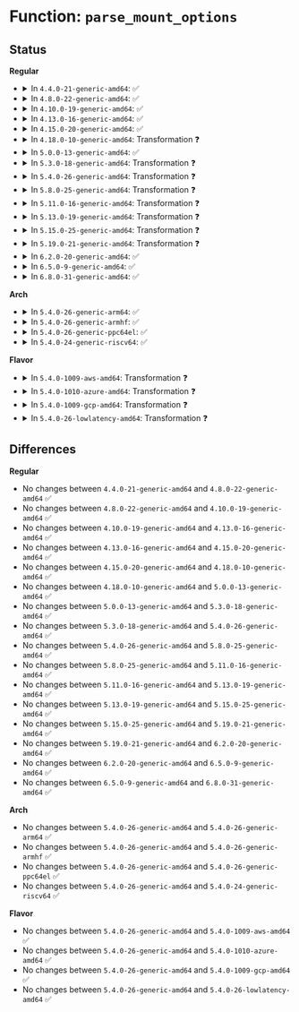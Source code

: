 # Function: <code>parse_mount_options</code>

## Status
<b>Regular</b>
<ul>
<li>
<details>
<summary>In <code>4.4.0-21-generic-amd64</code>: ✅</summary>

```c
int parse_mount_options(char * data, int op, struct pts_mount_opts * opts)
```

```json
{
  "name": "parse_mount_options",
  "collision_type": "Unique Static",
  "inline_type": "No",
  "funcs": [
    {
      "addr": 18446744071581522608,
      "name": "parse_mount_options",
      "external": false,
      "loc": "fs/devpts/inode.c:162",
      "file": "fs/devpts/inode.c",
      "inline": "seen, unknown",
      "caller_inline": [],
      "caller_func": [
        "fs/devpts/inode.c:devpts_remount",
        "fs/devpts/inode.c:devpts_mount"
      ]
    }
  ],
  "symbols": [
    {
      "addr": 18446744071581522608,
      "name": "parse_mount_options",
      "section": ".text",
      "bind": "STB_LOCAL",
      "size": 498
    }
  ]
}
```
</details>
</li>
<li>
<details>
<summary>In <code>4.8.0-22-generic-amd64</code>: ✅</summary>

```c
int parse_mount_options(char * data, int op, struct pts_mount_opts * opts)
```

```json
{
  "name": "parse_mount_options",
  "collision_type": "Unique Static",
  "inline_type": "No",
  "funcs": [
    {
      "addr": 18446744071581708512,
      "name": "parse_mount_options",
      "external": false,
      "loc": "fs/devpts/inode.c:190",
      "file": "fs/devpts/inode.c",
      "inline": "seen, unknown",
      "caller_inline": [],
      "caller_func": [
        "fs/devpts/inode.c:devpts_mount",
        "fs/devpts/inode.c:devpts_remount"
      ]
    }
  ],
  "symbols": [
    {
      "addr": 18446744071581708512,
      "name": "parse_mount_options",
      "section": ".text",
      "bind": "STB_LOCAL",
      "size": 511
    }
  ]
}
```
</details>
</li>
<li>
<details>
<summary>In <code>4.10.0-19-generic-amd64</code>: ✅</summary>

```c
int parse_mount_options(char * data, int op, struct pts_mount_opts * opts)
```

```json
{
  "name": "parse_mount_options",
  "collision_type": "Unique Static",
  "inline_type": "No",
  "funcs": [
    {
      "addr": 18446744071581796592,
      "name": "parse_mount_options",
      "external": false,
      "loc": "fs/devpts/inode.c:190",
      "file": "fs/devpts/inode.c",
      "inline": "seen, unknown",
      "caller_inline": [],
      "caller_func": [
        "fs/devpts/inode.c:devpts_remount"
      ]
    }
  ],
  "symbols": [
    {
      "addr": 18446744071581796592,
      "name": "parse_mount_options",
      "section": ".text",
      "bind": "STB_LOCAL",
      "size": 511
    }
  ]
}
```
</details>
</li>
<li>
<details>
<summary>In <code>4.13.0-16-generic-amd64</code>: ✅</summary>

```c
int parse_mount_options(char * data, int op, struct pts_mount_opts * opts)
```

```json
{
  "name": "parse_mount_options",
  "collision_type": "Unique Static",
  "inline_type": "No",
  "funcs": [
    {
      "addr": 18446744071581867648,
      "name": "parse_mount_options",
      "external": false,
      "loc": "fs/devpts/inode.c:223",
      "file": "fs/devpts/inode.c",
      "inline": "seen, unknown",
      "caller_inline": [],
      "caller_func": [
        "fs/devpts/inode.c:devpts_remount"
      ]
    }
  ],
  "symbols": [
    {
      "addr": 18446744071581867648,
      "name": "parse_mount_options",
      "section": ".text",
      "bind": "STB_LOCAL",
      "size": 491
    }
  ]
}
```
</details>
</li>
<li>
<details>
<summary>In <code>4.15.0-20-generic-amd64</code>: ✅</summary>

```c
int parse_mount_options(char * data, int op, struct pts_mount_opts * opts)
```

```json
{
  "name": "parse_mount_options",
  "collision_type": "Unique Static",
  "inline_type": "No",
  "funcs": [
    {
      "addr": 18446744071582017632,
      "name": "parse_mount_options",
      "external": false,
      "loc": "fs/devpts/inode.c:251",
      "file": "fs/devpts/inode.c",
      "inline": "seen, unknown",
      "caller_inline": [],
      "caller_func": [
        "fs/devpts/inode.c:devpts_remount"
      ]
    }
  ],
  "symbols": [
    {
      "addr": 18446744071582017632,
      "name": "parse_mount_options",
      "section": ".text",
      "bind": "STB_LOCAL",
      "size": 498
    }
  ]
}
```
</details>
</li>
<li>
<details>
<summary>In <code>4.18.0-10-generic-amd64</code>: Transformation ❓</summary>

```c
int parse_mount_options(char * data, int op, struct pts_mount_opts * opts)
```

```json
{
  "name": "parse_mount_options",
  "collision_type": "Unique Static",
  "inline_type": "No",
  "funcs": [
    {
      "addr": 0,
      "name": "parse_mount_options",
      "external": false,
      "loc": "fs/devpts/inode.c:251",
      "file": "fs/devpts/inode.c",
      "inline": "seen, unknown",
      "caller_inline": [],
      "caller_func": [
        "fs/devpts/inode.c:devpts_remount"
      ]
    }
  ],
  "symbols": [
    {
      "addr": 18446744071582206064,
      "name": "parse_mount_options",
      "section": ".text",
      "bind": "STB_LOCAL",
      "size": 481
    },
    {
      "addr": 18446744071582208611,
      "name": "parse_mount_options.cold.8",
      "section": ".text",
      "bind": "STB_LOCAL",
      "size": 17
    }
  ]
}
```
</details>
</li>
<li>
<details>
<summary>In <code>5.0.0-13-generic-amd64</code>: ✅</summary>

```c
int parse_mount_options(char * data, int op, struct pts_mount_opts * opts)
```

```json
{
  "name": "parse_mount_options",
  "collision_type": "Unique Static",
  "inline_type": "No",
  "funcs": [
    {
      "addr": 18446744071582301072,
      "name": "parse_mount_options",
      "external": false,
      "loc": "fs/devpts/inode.c:249",
      "file": "fs/devpts/inode.c",
      "inline": "seen, unknown",
      "caller_inline": [],
      "caller_func": [
        "fs/devpts/inode.c:devpts_remount"
      ]
    }
  ],
  "symbols": [
    {
      "addr": 18446744071582301072,
      "name": "parse_mount_options",
      "section": ".text",
      "bind": "STB_LOCAL",
      "size": 517
    }
  ]
}
```
</details>
</li>
<li>
<details>
<summary>In <code>5.3.0-18-generic-amd64</code>: Transformation ❓</summary>

```c
int parse_mount_options(char * data, int op, struct pts_mount_opts * opts)
```

```json
{
  "name": "parse_mount_options",
  "collision_type": "Unique Static",
  "inline_type": "No",
  "funcs": [
    {
      "addr": 0,
      "name": "parse_mount_options",
      "external": false,
      "loc": "fs/devpts/inode.c:246",
      "file": "fs/devpts/inode.c",
      "inline": "seen, unknown",
      "caller_inline": [],
      "caller_func": [
        "fs/devpts/inode.c:devpts_remount"
      ]
    }
  ],
  "symbols": [
    {
      "addr": 18446744071582467408,
      "name": "parse_mount_options",
      "section": ".text",
      "bind": "STB_LOCAL",
      "size": 530
    },
    {
      "addr": 18446744071582469882,
      "name": "parse_mount_options.cold",
      "section": ".text",
      "bind": "STB_LOCAL",
      "size": 17
    }
  ]
}
```
</details>
</li>
<li>
<details>
<summary>In <code>5.4.0-26-generic-amd64</code>: Transformation ❓</summary>

```c
int parse_mount_options(char * data, int op, struct pts_mount_opts * opts)
```

```json
{
  "name": "parse_mount_options",
  "collision_type": "Unique Static",
  "inline_type": "No",
  "funcs": [
    {
      "addr": 0,
      "name": "parse_mount_options",
      "external": false,
      "loc": "fs/devpts/inode.c:246",
      "file": "fs/devpts/inode.c",
      "inline": "seen, unknown",
      "caller_inline": [],
      "caller_func": [
        "fs/devpts/inode.c:devpts_remount"
      ]
    }
  ],
  "symbols": [
    {
      "addr": 18446744071582566352,
      "name": "parse_mount_options",
      "section": ".text",
      "bind": "STB_LOCAL",
      "size": 530
    },
    {
      "addr": 18446744071582568826,
      "name": "parse_mount_options.cold",
      "section": ".text",
      "bind": "STB_LOCAL",
      "size": 17
    }
  ]
}
```
</details>
</li>
<li>
<details>
<summary>In <code>5.8.0-25-generic-amd64</code>: Transformation ❓</summary>

```c
int parse_mount_options(char * data, int op, struct pts_mount_opts * opts)
```

```json
{
  "name": "parse_mount_options",
  "collision_type": "Unique Static",
  "inline_type": "No",
  "funcs": [
    {
      "addr": 0,
      "name": "parse_mount_options",
      "external": false,
      "loc": "fs/devpts/inode.c:246",
      "file": "fs/devpts/inode.c",
      "inline": "seen, unknown",
      "caller_inline": [],
      "caller_func": [
        "fs/devpts/inode.c:devpts_fill_super",
        "fs/devpts/inode.c:devpts_remount"
      ]
    }
  ],
  "symbols": [
    {
      "addr": 18446744071582874608,
      "name": "parse_mount_options",
      "section": ".text",
      "bind": "STB_LOCAL",
      "size": 503
    },
    {
      "addr": 18446744071582877201,
      "name": "parse_mount_options.cold",
      "section": ".text",
      "bind": "STB_LOCAL",
      "size": 17
    }
  ]
}
```
</details>
</li>
<li>
<details>
<summary>In <code>5.11.0-16-generic-amd64</code>: Transformation ❓</summary>

```c
int parse_mount_options(char * data, int op, struct pts_mount_opts * opts)
```

```json
{
  "name": "parse_mount_options",
  "collision_type": "Unique Static",
  "inline_type": "No",
  "funcs": [
    {
      "addr": 0,
      "name": "parse_mount_options",
      "external": false,
      "loc": "fs/devpts/inode.c:246",
      "file": "fs/devpts/inode.c",
      "inline": "seen, unknown",
      "caller_inline": [],
      "caller_func": [
        "fs/devpts/inode.c:devpts_fill_super",
        "fs/devpts/inode.c:devpts_remount"
      ]
    }
  ],
  "symbols": [
    {
      "addr": 18446744071582947472,
      "name": "parse_mount_options",
      "section": ".text",
      "bind": "STB_LOCAL",
      "size": 503
    },
    {
      "addr": 18446744071591346613,
      "name": "parse_mount_options.cold",
      "section": ".text",
      "bind": "STB_LOCAL",
      "size": 17
    }
  ]
}
```
</details>
</li>
<li>
<details>
<summary>In <code>5.13.0-19-generic-amd64</code>: Transformation ❓</summary>

```c
int parse_mount_options(char * data, int op, struct pts_mount_opts * opts)
```

```json
{
  "name": "parse_mount_options",
  "collision_type": "Unique Static",
  "inline_type": "No",
  "funcs": [
    {
      "addr": 0,
      "name": "parse_mount_options",
      "external": false,
      "loc": "fs/devpts/inode.c:246",
      "file": "fs/devpts/inode.c",
      "inline": "seen, unknown",
      "caller_inline": [],
      "caller_func": [
        "fs/devpts/inode.c:devpts_fill_super",
        "fs/devpts/inode.c:devpts_remount"
      ]
    }
  ],
  "symbols": [
    {
      "addr": 18446744071582974960,
      "name": "parse_mount_options",
      "section": ".text",
      "bind": "STB_LOCAL",
      "size": 524
    },
    {
      "addr": 18446744071591289363,
      "name": "parse_mount_options.cold",
      "section": ".text",
      "bind": "STB_LOCAL",
      "size": 17
    }
  ]
}
```
</details>
</li>
<li>
<details>
<summary>In <code>5.15.0-25-generic-amd64</code>: Transformation ❓</summary>

```c
int parse_mount_options(char * data, int op, struct pts_mount_opts * opts)
```

```json
{
  "name": "parse_mount_options",
  "collision_type": "Unique Static",
  "inline_type": "No",
  "funcs": [
    {
      "addr": 0,
      "name": "parse_mount_options",
      "external": false,
      "loc": "fs/devpts/inode.c:246",
      "file": "fs/devpts/inode.c",
      "inline": "seen, unknown",
      "caller_inline": [],
      "caller_func": [
        "fs/devpts/inode.c:devpts_fill_super",
        "fs/devpts/inode.c:devpts_remount"
      ]
    }
  ],
  "symbols": [
    {
      "addr": 18446744071583310560,
      "name": "parse_mount_options",
      "section": ".text",
      "bind": "STB_LOCAL",
      "size": 524
    },
    {
      "addr": 18446744071592249322,
      "name": "parse_mount_options.cold",
      "section": ".text",
      "bind": "STB_LOCAL",
      "size": 17
    }
  ]
}
```
</details>
</li>
<li>
<details>
<summary>In <code>5.19.0-21-generic-amd64</code>: Transformation ❓</summary>

```c
int parse_mount_options(char * data, int op, struct pts_mount_opts * opts)
```

```json
{
  "name": "parse_mount_options",
  "collision_type": "Unique Static",
  "inline_type": "No",
  "funcs": [
    {
      "addr": 0,
      "name": "parse_mount_options",
      "external": false,
      "loc": "fs/devpts/inode.c:246",
      "file": "fs/devpts/inode.c",
      "inline": "seen, unknown",
      "caller_inline": [],
      "caller_func": [
        "fs/devpts/inode.c:devpts_fill_super",
        "fs/devpts/inode.c:devpts_remount"
      ]
    }
  ],
  "symbols": [
    {
      "addr": 18446744071583817760,
      "name": "parse_mount_options",
      "section": ".text",
      "bind": "STB_LOCAL",
      "size": 583
    },
    {
      "addr": 18446744071594030389,
      "name": "parse_mount_options.cold",
      "section": ".text",
      "bind": "STB_LOCAL",
      "size": 17
    }
  ]
}
```
</details>
</li>
<li>
<details>
<summary>In <code>6.2.0-20-generic-amd64</code>: ✅</summary>

```c
int parse_mount_options(char * data, int op, struct pts_mount_opts * opts)
```

```json
{
  "name": "parse_mount_options",
  "collision_type": "Unique Static",
  "inline_type": "No",
  "funcs": [
    {
      "addr": 18446744071584439792,
      "name": "parse_mount_options",
      "external": false,
      "loc": "fs/devpts/inode.c:246",
      "file": "fs/devpts/inode.c",
      "inline": "seen, unknown",
      "caller_inline": [],
      "caller_func": [
        "fs/devpts/inode.c:devpts_fill_super",
        "fs/devpts/inode.c:devpts_remount"
      ]
    }
  ],
  "symbols": [
    {
      "addr": 18446744071584439792,
      "name": "parse_mount_options",
      "section": ".text",
      "bind": "STB_LOCAL",
      "size": 576
    }
  ]
}
```
</details>
</li>
<li>
<details>
<summary>In <code>6.5.0-9-generic-amd64</code>: ✅</summary>

```c
int parse_mount_options(char * data, int op, struct pts_mount_opts * opts)
```

```json
{
  "name": "parse_mount_options",
  "collision_type": "Unique Static",
  "inline_type": "No",
  "funcs": [
    {
      "addr": 18446744071584668560,
      "name": "parse_mount_options",
      "external": false,
      "loc": "fs/devpts/inode.c:228",
      "file": "fs/devpts/inode.c",
      "inline": "seen, unknown",
      "caller_inline": [],
      "caller_func": [
        "fs/devpts/inode.c:devpts_fill_super",
        "fs/devpts/inode.c:devpts_remount"
      ]
    }
  ],
  "symbols": [
    {
      "addr": 18446744071584668560,
      "name": "parse_mount_options",
      "section": ".text",
      "bind": "STB_LOCAL",
      "size": 580
    }
  ]
}
```
</details>
</li>
<li>
<details>
<summary>In <code>6.8.0-31-generic-amd64</code>: ✅</summary>

```c
int parse_mount_options(char * data, int op, struct pts_mount_opts * opts)
```

```json
{
  "name": "parse_mount_options",
  "collision_type": "Unique Static",
  "inline_type": "No",
  "funcs": [
    {
      "addr": 18446744071584901328,
      "name": "parse_mount_options",
      "external": false,
      "loc": "fs/devpts/inode.c:227",
      "file": "fs/devpts/inode.c",
      "inline": "seen, unknown",
      "caller_inline": [],
      "caller_func": [
        "fs/devpts/inode.c:devpts_fill_super",
        "fs/devpts/inode.c:devpts_remount"
      ]
    }
  ],
  "symbols": [
    {
      "addr": 18446744071584901328,
      "name": "parse_mount_options",
      "section": ".text",
      "bind": "STB_LOCAL",
      "size": 580
    }
  ]
}
```
</details>
</li>
</ul>
<b>Arch</b>
<ul>
<li>
<details>
<summary>In <code>5.4.0-26-generic-arm64</code>: ✅</summary>

```c
int parse_mount_options(char * data, int op, struct pts_mount_opts * opts)
```

```json
{
  "name": "parse_mount_options",
  "collision_type": "Unique Static",
  "inline_type": "No",
  "funcs": [
    {
      "addr": 18446603336494211936,
      "name": "parse_mount_options",
      "external": false,
      "loc": "fs/devpts/inode.c:246",
      "file": "fs/devpts/inode.c",
      "inline": "seen, unknown",
      "caller_inline": [],
      "caller_func": [
        "fs/devpts/inode.c:devpts_remount"
      ]
    }
  ],
  "symbols": [
    {
      "addr": 18446603336494211936,
      "name": "parse_mount_options",
      "section": ".text",
      "bind": "STB_LOCAL",
      "size": 524
    }
  ]
}
```
</details>
</li>
<li>
<details>
<summary>In <code>5.4.0-26-generic-armhf</code>: ✅</summary>

```c
int parse_mount_options(char * data, int op, struct pts_mount_opts * opts)
```

```json
{
  "name": "parse_mount_options",
  "collision_type": "Unique Static",
  "inline_type": "No",
  "funcs": [
    {
      "addr": 3227643308,
      "name": "parse_mount_options",
      "external": false,
      "loc": "fs/devpts/inode.c:246",
      "file": "fs/devpts/inode.c",
      "inline": "seen, unknown",
      "caller_inline": [],
      "caller_func": [
        "fs/devpts/inode.c:devpts_remount"
      ]
    }
  ],
  "symbols": [
    {
      "addr": 3227643308,
      "name": "parse_mount_options",
      "section": ".text",
      "bind": "STB_LOCAL",
      "size": 560
    }
  ]
}
```
</details>
</li>
<li>
<details>
<summary>In <code>5.4.0-26-generic-ppc64el</code>: ✅</summary>

```c
int parse_mount_options(char * data, int op, struct pts_mount_opts * opts)
```

```json
{
  "name": "parse_mount_options",
  "collision_type": "Unique Static",
  "inline_type": "No",
  "funcs": [
    {
      "addr": 13835058055287906928,
      "name": "parse_mount_options",
      "external": false,
      "loc": "fs/devpts/inode.c:246",
      "file": "fs/devpts/inode.c",
      "inline": "seen, unknown",
      "caller_inline": [],
      "caller_func": [
        "fs/devpts/inode.c:devpts_remount"
      ]
    }
  ],
  "symbols": [
    {
      "addr": 13835058055287906928,
      "name": "parse_mount_options",
      "section": ".text",
      "bind": "STB_LOCAL",
      "size": 688
    }
  ]
}
```
</details>
</li>
<li>
<details>
<summary>In <code>5.4.0-24-generic-riscv64</code>: ✅</summary>

```c
int parse_mount_options(char * data, int op, struct pts_mount_opts * opts)
```

```json
{
  "name": "parse_mount_options",
  "collision_type": "Unique Static",
  "inline_type": "No",
  "funcs": [
    {
      "addr": 18446743936273670296,
      "name": "parse_mount_options",
      "external": false,
      "loc": "fs/devpts/inode.c:246",
      "file": "fs/devpts/inode.c",
      "inline": "seen, unknown",
      "caller_inline": [],
      "caller_func": [
        "fs/devpts/inode.c:devpts_remount"
      ]
    }
  ],
  "symbols": [
    {
      "addr": 18446743936273670296,
      "name": "parse_mount_options",
      "section": ".text",
      "bind": "STB_LOCAL",
      "size": 456
    }
  ]
}
```
</details>
</li>
</ul>
<b>Flavor</b>
<ul>
<li>
<details>
<summary>In <code>5.4.0-1009-aws-amd64</code>: Transformation ❓</summary>

```c
int parse_mount_options(char * data, int op, struct pts_mount_opts * opts)
```

```json
{
  "name": "parse_mount_options",
  "collision_type": "Unique Static",
  "inline_type": "No",
  "funcs": [
    {
      "addr": 0,
      "name": "parse_mount_options",
      "external": false,
      "loc": "fs/devpts/inode.c:246",
      "file": "fs/devpts/inode.c",
      "inline": "seen, unknown",
      "caller_inline": [],
      "caller_func": [
        "fs/devpts/inode.c:devpts_remount"
      ]
    }
  ],
  "symbols": [
    {
      "addr": 18446744071582535088,
      "name": "parse_mount_options",
      "section": ".text",
      "bind": "STB_LOCAL",
      "size": 530
    },
    {
      "addr": 18446744071582537562,
      "name": "parse_mount_options.cold",
      "section": ".text",
      "bind": "STB_LOCAL",
      "size": 17
    }
  ]
}
```
</details>
</li>
<li>
<details>
<summary>In <code>5.4.0-1010-azure-amd64</code>: Transformation ❓</summary>

```c
int parse_mount_options(char * data, int op, struct pts_mount_opts * opts)
```

```json
{
  "name": "parse_mount_options",
  "collision_type": "Unique Static",
  "inline_type": "No",
  "funcs": [
    {
      "addr": 0,
      "name": "parse_mount_options",
      "external": false,
      "loc": "fs/devpts/inode.c:246",
      "file": "fs/devpts/inode.c",
      "inline": "seen, unknown",
      "caller_inline": [],
      "caller_func": [
        "fs/devpts/inode.c:devpts_remount"
      ]
    }
  ],
  "symbols": [
    {
      "addr": 18446744071582472256,
      "name": "parse_mount_options",
      "section": ".text",
      "bind": "STB_LOCAL",
      "size": 530
    },
    {
      "addr": 18446744071582474730,
      "name": "parse_mount_options.cold",
      "section": ".text",
      "bind": "STB_LOCAL",
      "size": 17
    }
  ]
}
```
</details>
</li>
<li>
<details>
<summary>In <code>5.4.0-1009-gcp-amd64</code>: Transformation ❓</summary>

```c
int parse_mount_options(char * data, int op, struct pts_mount_opts * opts)
```

```json
{
  "name": "parse_mount_options",
  "collision_type": "Unique Static",
  "inline_type": "No",
  "funcs": [
    {
      "addr": 0,
      "name": "parse_mount_options",
      "external": false,
      "loc": "fs/devpts/inode.c:246",
      "file": "fs/devpts/inode.c",
      "inline": "seen, unknown",
      "caller_inline": [],
      "caller_func": [
        "fs/devpts/inode.c:devpts_remount"
      ]
    }
  ],
  "symbols": [
    {
      "addr": 18446744071582525568,
      "name": "parse_mount_options",
      "section": ".text",
      "bind": "STB_LOCAL",
      "size": 530
    },
    {
      "addr": 18446744071582528042,
      "name": "parse_mount_options.cold",
      "section": ".text",
      "bind": "STB_LOCAL",
      "size": 17
    }
  ]
}
```
</details>
</li>
<li>
<details>
<summary>In <code>5.4.0-26-lowlatency-amd64</code>: Transformation ❓</summary>

```c
int parse_mount_options(char * data, int op, struct pts_mount_opts * opts)
```

```json
{
  "name": "parse_mount_options",
  "collision_type": "Unique Static",
  "inline_type": "No",
  "funcs": [
    {
      "addr": 0,
      "name": "parse_mount_options",
      "external": false,
      "loc": "fs/devpts/inode.c:246",
      "file": "fs/devpts/inode.c",
      "inline": "seen, unknown",
      "caller_inline": [],
      "caller_func": [
        "fs/devpts/inode.c:devpts_remount"
      ]
    }
  ],
  "symbols": [
    {
      "addr": 18446744071582606240,
      "name": "parse_mount_options",
      "section": ".text",
      "bind": "STB_LOCAL",
      "size": 530
    },
    {
      "addr": 18446744071582608714,
      "name": "parse_mount_options.cold",
      "section": ".text",
      "bind": "STB_LOCAL",
      "size": 17
    }
  ]
}
```
</details>
</li>
</ul>

## Differences
<b>Regular</b>
<ul>
<li>
No changes between <code>4.4.0-21-generic-amd64</code> and <code>4.8.0-22-generic-amd64</code> ✅
</li>
<li>
No changes between <code>4.8.0-22-generic-amd64</code> and <code>4.10.0-19-generic-amd64</code> ✅
</li>
<li>
No changes between <code>4.10.0-19-generic-amd64</code> and <code>4.13.0-16-generic-amd64</code> ✅
</li>
<li>
No changes between <code>4.13.0-16-generic-amd64</code> and <code>4.15.0-20-generic-amd64</code> ✅
</li>
<li>
No changes between <code>4.15.0-20-generic-amd64</code> and <code>4.18.0-10-generic-amd64</code> ✅
</li>
<li>
No changes between <code>4.18.0-10-generic-amd64</code> and <code>5.0.0-13-generic-amd64</code> ✅
</li>
<li>
No changes between <code>5.0.0-13-generic-amd64</code> and <code>5.3.0-18-generic-amd64</code> ✅
</li>
<li>
No changes between <code>5.3.0-18-generic-amd64</code> and <code>5.4.0-26-generic-amd64</code> ✅
</li>
<li>
No changes between <code>5.4.0-26-generic-amd64</code> and <code>5.8.0-25-generic-amd64</code> ✅
</li>
<li>
No changes between <code>5.8.0-25-generic-amd64</code> and <code>5.11.0-16-generic-amd64</code> ✅
</li>
<li>
No changes between <code>5.11.0-16-generic-amd64</code> and <code>5.13.0-19-generic-amd64</code> ✅
</li>
<li>
No changes between <code>5.13.0-19-generic-amd64</code> and <code>5.15.0-25-generic-amd64</code> ✅
</li>
<li>
No changes between <code>5.15.0-25-generic-amd64</code> and <code>5.19.0-21-generic-amd64</code> ✅
</li>
<li>
No changes between <code>5.19.0-21-generic-amd64</code> and <code>6.2.0-20-generic-amd64</code> ✅
</li>
<li>
No changes between <code>6.2.0-20-generic-amd64</code> and <code>6.5.0-9-generic-amd64</code> ✅
</li>
<li>
No changes between <code>6.5.0-9-generic-amd64</code> and <code>6.8.0-31-generic-amd64</code> ✅
</li>
</ul>
<b>Arch</b>
<ul>
<li>
No changes between <code>5.4.0-26-generic-amd64</code> and <code>5.4.0-26-generic-arm64</code> ✅
</li>
<li>
No changes between <code>5.4.0-26-generic-amd64</code> and <code>5.4.0-26-generic-armhf</code> ✅
</li>
<li>
No changes between <code>5.4.0-26-generic-amd64</code> and <code>5.4.0-26-generic-ppc64el</code> ✅
</li>
<li>
No changes between <code>5.4.0-26-generic-amd64</code> and <code>5.4.0-24-generic-riscv64</code> ✅
</li>
</ul>
<b>Flavor</b>
<ul>
<li>
No changes between <code>5.4.0-26-generic-amd64</code> and <code>5.4.0-1009-aws-amd64</code> ✅
</li>
<li>
No changes between <code>5.4.0-26-generic-amd64</code> and <code>5.4.0-1010-azure-amd64</code> ✅
</li>
<li>
No changes between <code>5.4.0-26-generic-amd64</code> and <code>5.4.0-1009-gcp-amd64</code> ✅
</li>
<li>
No changes between <code>5.4.0-26-generic-amd64</code> and <code>5.4.0-26-lowlatency-amd64</code> ✅
</li>
</ul>
